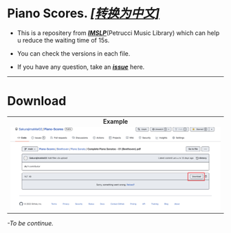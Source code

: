 # Piano Scores. *[[转换为中文]](https://github.com/SakurajimaMai02/Piano-Scores/blob/main/README-zh_CN.md)*
 - This is a repositery from *[**IMSLP**](https://imslp.org/)*(Petrucci Music Library) which can help u reduce the waiting time of 15s.
 
 - You can check the versions in each file.
 
 - If you have any question, take an *[**issue**](https://github.com/SakurajimaMai02/Piano-Scores/issues)* here.
 ---
# Download
<table>
    <tr>
        <td> <div style="text-align: center;font-weight: 600;">Example<br></div> </td>
    </tr>
    <tr>
        <td> <img src="https://github.com/SakurajimaMai02/Piano-Scores/raw/main/5721F5CC-907C-4B55-9BC3-3F84E410F3C2.jpeg"></img> </td>
</table>

*-To be continue.*

